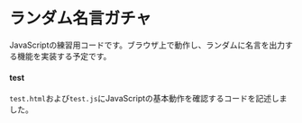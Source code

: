 # ランダム名言ガチャ
JavaScriptの練習用コードです。ブラウザ上で動作し、ランダムに名言を出力する機能を実装する予定です。
#### test
``test.html``および``test.js``にJavaScriptの基本動作を確認するコードを記述しました。